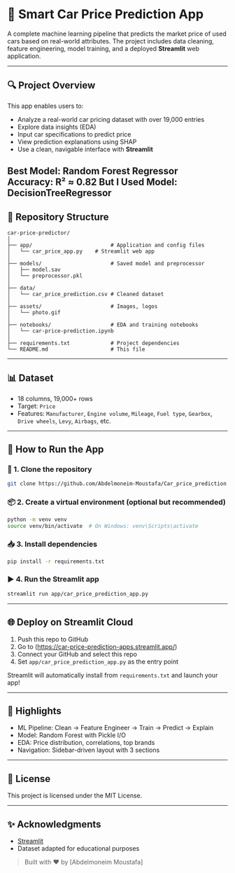 # 🚗 Smart Car Price Prediction App

A complete machine learning pipeline that predicts the market price of used cars based on real-world attributes. The project includes data cleaning, feature engineering, model training, and a deployed **Streamlit** web application.

---

## 🔍 Project Overview
This app enables users to:
- Analyze a real-world car pricing dataset with over 19,000 entries
- Explore data insights (EDA)
- Input car specifications to predict price
- View prediction explanations using SHAP
- Use a clean, navigable interface with **Streamlit**

Best Model: **Random Forest Regressor**  
Accuracy: **R² ≈ 0.82**
But I Used Model: **DecisionTreeRegressor**
---

## 📂 Repository Structure
```
car-price-predictor/
│
├── app/                         # Application and config files
│   └── car_price_app.py    # Streamlit web app
│
├── models/                      # Saved model and preprocessor
│   ├── model.sav
│   └── preprocessor.pkl
│
├── data/
│   └── car_price_prediction.csv # Cleaned dataset
│
├── assets/                      # Images, logos
│   └── photo.gif
│
├── notebooks/                   # EDA and training notebooks
│   └── car-price-prediction.ipynb
│
├── requirements.txt             # Project dependencies
└── README.md                    # This file
```

---

## 📊 Dataset
- 18 columns, 19,000+ rows
- Target: `Price`
- Features: `Manufacturer`, `Engine volume`, `Mileage`, `Fuel type`, `Gearbox`, `Drive wheels`, `Levy`, `Airbags`, etc.

---

## 🚀 How to Run the App

### 🔧 1. Clone the repository
```bash
git clone https://github.com/Abdelmoneim-Moustafa/Car_price_prediction
```

### 📦 2. Create a virtual environment (optional but recommended)
```bash
python -m venv venv
source venv/bin/activate  # On Windows: venv\Scripts\activate
```

### 📥 3. Install dependencies
```bash
pip install -r requirements.txt
```

### ▶️ 4. Run the Streamlit app
```bash
streamlit run app/car_price_prediction_app.py
```

---

## 🌐 Deploy on Streamlit Cloud
1. Push this repo to GitHub
2. Go to (https://car-price-prediction-apps.streamlit.app/)
3. Connect your GitHub and select this repo
4. Set `app/car_price_prediction_app.py` as the entry point

Streamlit will automatically install from `requirements.txt` and launch your app!

---

## 📌 Highlights
- ML Pipeline: Clean → Feature Engineer → Train → Predict → Explain
- Model: Random Forest with Pickle I/O
- EDA: Price distribution, correlations, top brands
- Navigation: Sidebar-driven layout with 3 sections

---

## 📘 License
This project is licensed under the MIT License.

---

## ✨ Acknowledgments
- [Streamlit](https://streamlit.io/)
- Dataset adapted for educational purposes

> Built with ❤️ by [Abdelmoneim Moustafa]
